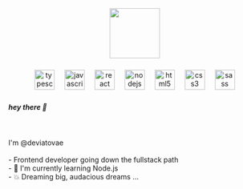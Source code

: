 <div align="center">
  <img height="100" src="https://media.giphy.com/media/v1.Y2lkPTc5MGI3NjExMWw3OTM5cW13bngwdXQ5aW5hemw0d2QwZHdkc3E0bmVhbXJzdDY4YiZlcD12MV9pbnRlcm5hbF9naWZfYnlfaWQmY3Q9cw/6dKL3oRj5NWqL647CN/giphy.gif"  />
</div>

###

<div align="center">
  <img src="https://cdn.jsdelivr.net/gh/devicons/devicon/icons/typescript/typescript-original.svg" height="40" alt="typescript logo"  />
  <img width="12" />
  <img src="https://cdn.jsdelivr.net/gh/devicons/devicon/icons/javascript/javascript-original.svg" height="40" alt="javascript logo"  />
  <img width="12" />
  <img src="https://cdn.jsdelivr.net/gh/devicons/devicon/icons/react/react-original.svg" height="40" alt="react logo"  />
  <img width="12" />
  <img src="https://cdn.jsdelivr.net/gh/devicons/devicon/icons/nodejs/nodejs-original.svg" height="40" alt="nodejs logo"  />
  <img width="12" />
  <img src="https://cdn.jsdelivr.net/gh/devicons/devicon/icons/html5/html5-original.svg" height="40" alt="html5 logo"  />
  <img width="12" />
  <img src="https://cdn.jsdelivr.net/gh/devicons/devicon/icons/css3/css3-original.svg" height="40" alt="css3 logo"  />
  <img width="12" />
  <img src="https://cdn.jsdelivr.net/gh/devicons/devicon/icons/sass/sass-original.svg" height="40" alt="sass logo"  />
</div>

###

<h5 align="left">hey there 👋</h5>

###

<br clear="both">

<p align="left">I'm @deviatovae <br><br>-  Frontend developer going down the fullstack path<br>- 🌱  I'm currently learning Node.js<br>- 💥  Dreaming big, audacious dreams ...</p>

###
